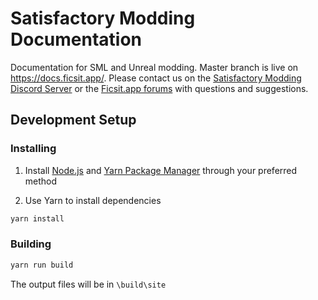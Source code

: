 # Satisfactory Modding Documentation

Documentation for SML and Unreal modding. Master branch is live on https://docs.ficsit.app/. Please contact us on the [Satisfactory Modding Discord Server](https://discord.gg/xkVJ73E) or the [Ficsit.app forums](https://forums.ficsit.app/) with questions and suggestions.

## Development Setup

### Installing

1. Install [Node.js](https://nodejs.org/en/download/) and [Yarn Package Manager](https://classic.yarnpkg.com/en/docs/install) through your preferred method

2. Use Yarn to install dependencies
```bash
yarn install
```

### Building

```bash
yarn run build
```
The output files will be in `\build\site`